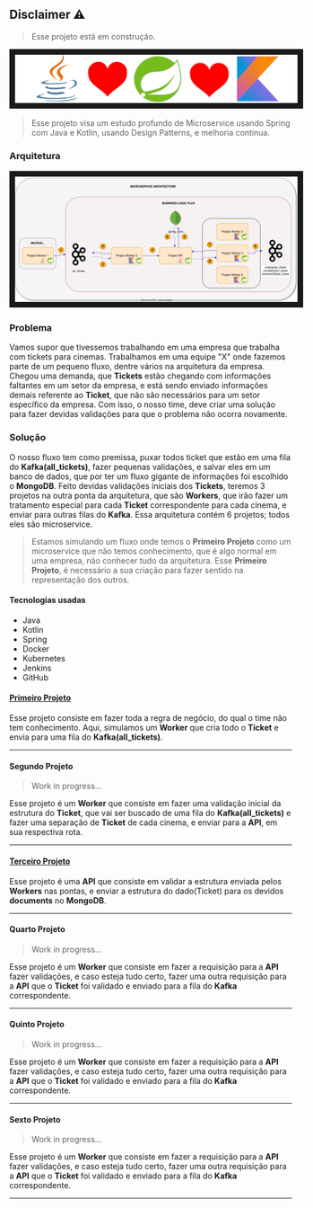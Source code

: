 ## Disclaimer ⚠

> Esse projeto está em construção.

<p align="center">
<img src="https://github.com/andrepixel/microservice_spring/blob/main/javakotlin.png" border="10"/>
</p>

> Esse projeto visa um estudo profundo de Microservice usando Spring com Java e Kotlin, usando Design Patterns, e melhoria continua.

### Arquitetura

<p align="center">
<img src="https://github.com/andrepixel/microservice_spring/blob/main/Diagram_project_microservice_spring.drawio.svg" border="10"/>
</p>

### Problema

  Vamos supor que tivessemos trabalhando em uma empresa que trabalha com tickets para cinemas. Trabalhamos em uma equipe "X" onde fazemos parte de um pequeno fluxo, dentre vários na arquitetura da empresa. Chegou uma demanda, que **Tickets** estão chegando com informações faltantes em um setor da empresa, e está sendo enviado informações demais referente ao **Ticket**, que não são necessários para um setor específico da empresa. Com isso, o nosso time, deve criar uma solução para fazer devidas validações para que o problema não ocorra novamente.

### Solução

  O nosso fluxo tem como premissa, puxar todos ticket que estão em uma fila do **Kafka(all_tickets)**, fazer pequenas validações, e salvar eles em um banco de dados, que por ter um fluxo gigante de informações foi escolhido o **MongoDB**. Feito devidas validações iniciais dos **Tickets**, teremos 3 projetos na outra ponta da arquitetura, que são **Workers**, que irão fazer um tratamento especial para cada **Ticket** correspondente para cada cinema, e enviar para outras filas do **Kafka**. Essa arquitetura contém 6 projetos; todos eles são microservice. 
  
  > Estamos simulando um fluxo onde temos o **Primeiro Projeto** como um microservice que não temos conhecimento, que é algo normal em uma empresa, não conhecer tudo da arquitetura. Esse **Primeiro Projeto**, é necessário a sua criação para fazer sentido na representação dos outros.

#### Tecnologias usadas

  * Java
  * Kotlin
  * Spring
  * Docker
  * Kubernetes
  * Jenkins
  * GitHub

#### [Primeiro Projeto](https://github.com/andrepixel/microservice_spring_project_1)

 Esse projeto consiste em fazer toda a regra de negócio, do qual o time não tem conhecimento. Aqui, simulamos um **Worker** que cria todo o **Ticket** e envia para uma fila do **Kafka(all_tickets)**.

--------------------------------------------------------------------------------------------------------------------

#### Segundo Projeto

  > Work in progress...

  Esse projeto é um **Worker** que consiste em fazer uma validação inicial da estrutura do **Ticket**, que vai ser buscado de uma fila do **Kafka(all_tickets)** e fazer uma separação de **Ticket** de cada cinema, e enviar para a **API**, em sua respectiva rota.

---

#### [Terceiro Projeto](https://github.com/andrepixel/microservice_spring_project_3) 

   Esse projeto é uma **API** que consiste em validar a estrutura enviada pelos **Workers** nas pontas, e enviar a estrutura do dado(Ticket) para os devidos **documents** no **MongoDB**.

---

#### Quarto Projeto 

  > Work in progress...

  Esse projeto é um **Worker** que consiste em fazer a requisição para a **API** fazer validações, e caso esteja tudo certo, fazer uma outra requisição para a **API** que o **Ticket** foi validado e enviado para a fila do **Kafka** correspondente.
  
---

#### Quinto Projeto

  > Work in progress...

  Esse projeto é um **Worker** que consiste em fazer a requisição para a **API** fazer validações, e caso esteja tudo certo, fazer uma outra requisição para a **API** que o **Ticket** foi validado e enviado para a fila do **Kafka** correspondente.

---

#### Sexto Projeto

  > Work in progress...

  Esse projeto é um **Worker** que consiste em fazer a requisição para a **API** fazer validações, e caso esteja tudo certo, fazer uma outra requisição para a **API** que o **Ticket** foi validado e enviado para a fila do **Kafka** correspondente.

---
